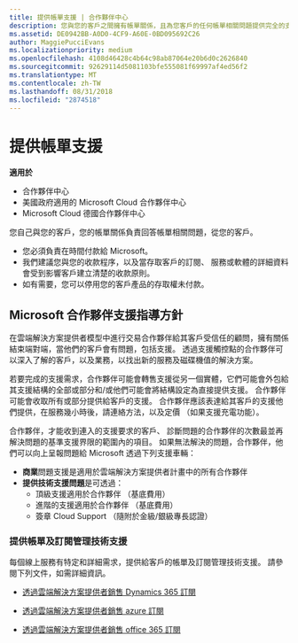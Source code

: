 ```yaml
---
title: 提供帳單支援 | 合作夥伴中心
description: 您與您的客戶之間擁有帳單關係，且為您客戶的任何帳單相關問題提供完全的支援。
ms.assetid: DE0942BB-A0D0-4CF9-A60E-0BD095692C26
author: MaggiePucciEvans
ms.localizationpriority: medium
ms.openlocfilehash: 4108d46428c4b64c98ab87064e20b6d0c2626840
ms.sourcegitcommit: 92629114d5081103bfe555081f69997af4ed56f2
ms.translationtype: MT
ms.contentlocale: zh-TW
ms.lasthandoff: 08/31/2018
ms.locfileid: "2874518"
---
```

# <a name="provide-billing-support"></a>提供帳單支援

**適用於**

-  合作夥伴中心
-  美國政府適用的 Microsoft Cloud 合作夥伴中心
-  Microsoft Cloud 德國合作夥伴中心

您自己與您的客戶，您的帳單關係負責回答帳單相關問題，從您的客戶。

-   您必須負責在時間付款給 Microsoft。
-   我們建議您與您的收款程序，以及當存取客戶的訂閱、 服務或軟體的詳細資料會受到影響客戶建立清楚的收款原則。
-   如有需要，您可以停用您的客戶產品的存取權未付款。

## <a name="microsoft-partner-support-guidance"></a>Microsoft 合作夥伴支援指導方針

在雲端解決方案提供者模型中進行交易合作夥伴給其客戶受信任的顧問，擁有關係結束端對端，當他們的客戶會有問題，包括支援。 透過支援觸控點的合作夥伴可以深入了解的客戶，以及業務，以找出新的服務及磁碟機值的解決方案。

若要完成的支援需求，合作夥伴可能會轉售支援從另一個實體，它們可能會外包給其支援結構的全部或部分和/或他們可能會將結構設定為直接提供支援。  合作夥伴可能會收取所有或部分提供給客戶的支援。 合作夥伴應該表達給其客戶的支援他們提供，在服務幾小時後，請連絡方法，以及定價 （如果支援充電功能）。 

合作夥伴，才能收到連入的支援要求的客戶、 診斷問題的合作夥伴的次數最並再解決問題的基準支援界限的範圍內的項目。 如果無法解決的問題，合作夥伴，他們可以向上呈報問題給 Microsoft 透過下列支援車輛：

- **商業**問題支援是適用於雲端解決方案提供者計畫中的所有合作夥伴
-   **提供技術支援問題**是可透過：
    -   頂級支援適用於合作夥伴 （基底費用）
    -   進階的支援適用於合作夥伴 （基底費用）
    -   簽章 Cloud Support （隨附於金級/銀級專長認證）

### <a name="providing-billing-subscription-management-and-technical-support"></a>提供帳單及訂閱管理技術支援 

每個線上服務有特定和詳細需求，提供給客戶的帳單及訂閱管理技術支援。 請參閱下列文件，如需詳細資訊。

-   [透過雲端解決方案提供者銷售 Dynamics 365 訂閱](https://www.microsoftpartnercommunity.com/t5/CSP/Microsoft-Partner-Support-Guidance/m-p/5262#M30)

-   [透過雲端解決方案提供者銷售 azure 訂閱](https://www.microsoftpartnercommunity.com/t5/CSP/Microsoft-Partner-Support-Guidance/m-p/5263#M31)

-   [透過雲端解決方案提供者銷售 office 365 訂閱](https://www.microsoftpartnercommunity.com/t5/CSP/Microsoft-Partner-Support-Guidance/m-p/5264#M32)
 

